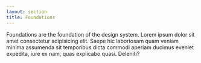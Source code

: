 ```yaml
---
layout: section
title: Foundations
---
```


Foundations are the foundation of the design system. Lorem ipsum dolor sit amet
consectetur adipisicing elit. Saepe hic laboriosam quam veniam minima assumenda
sit temporibus dicta commodi aperiam ducimus eveniet expedita, iure ex nam, quas
explicabo quasi. Deleniti?
